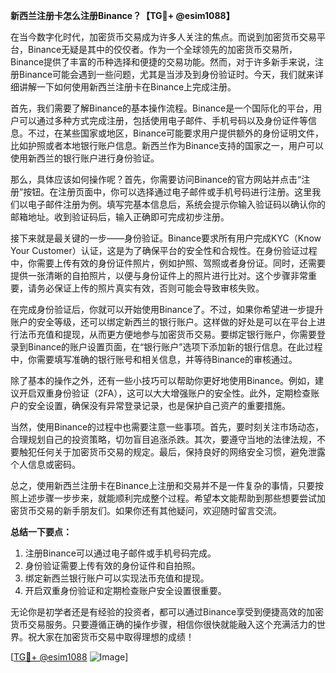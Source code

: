 **新西兰注册卡怎么注册Binance？【TG💪+ @esim1088】**

在当今数字化时代，加密货币交易成为许多人关注的焦点。而说到加密货币交易平台，Binance无疑是其中的佼佼者。作为一个全球领先的加密货币交易所，Binance提供了丰富的币种选择和便捷的交易功能。然而，对于许多新手来说，注册Binance可能会遇到一些问题，尤其是当涉及到身份验证时。今天，我们就来详细讲解一下如何使用新西兰注册卡在Binance上完成注册。

首先，我们需要了解Binance的基本操作流程。Binance是一个国际化的平台，用户可以通过多种方式完成注册，包括使用电子邮件、手机号码以及身份证件等信息。不过，在某些国家或地区，Binance可能要求用户提供额外的身份证明文件，比如护照或者本地银行账户信息。新西兰作为Binance支持的国家之一，用户可以使用新西兰的银行账户进行身份验证。

那么，具体应该如何操作呢？首先，你需要访问Binance的官方网站并点击“注册”按钮。在注册页面中，你可以选择通过电子邮件或手机号码进行注册。这里我们以电子邮件注册为例。填写完基本信息后，系统会提示你输入验证码以确认你的邮箱地址。收到验证码后，输入正确即可完成初步注册。

接下来就是最关键的一步——身份验证。Binance要求所有用户完成KYC（Know Your Customer）认证，这是为了确保平台的安全性和合规性。在身份验证过程中，你需要上传有效的身份证件照片，例如护照、驾照或者身份证。同时，还需要提供一张清晰的自拍照片，以便与身份证件上的照片进行比对。这个步骤非常重要，请务必保证上传的照片真实有效，否则可能会导致审核失败。

在完成身份验证后，你就可以开始使用Binance了。不过，如果你希望进一步提升账户的安全等级，还可以绑定新西兰的银行账户。这样做的好处是可以在平台上进行法币充值和提现，从而更方便地参与加密货币交易。要绑定银行账户，你需要登录到Binance的账户设置页面，在“银行账户”选项下添加新的银行信息。在此过程中，你需要填写准确的银行账号和相关信息，并等待Binance的审核通过。

除了基本的操作之外，还有一些小技巧可以帮助你更好地使用Binance。例如，建议开启双重身份验证（2FA），这可以大大增强账户的安全性。此外，定期检查账户的安全设置，确保没有异常登录记录，也是保护自己资产的重要措施。

当然，使用Binance的过程中也需要注意一些事项。首先，要时刻关注市场动态，合理规划自己的投资策略，切勿盲目追涨杀跌。其次，要遵守当地的法律法规，不要触犯任何关于加密货币交易的规定。最后，保持良好的网络安全习惯，避免泄露个人信息或密码。

总之，使用新西兰注册卡在Binance上注册和交易并不是一件复杂的事情，只要按照上述步骤一步步来，就能顺利完成整个过程。希望本文能帮助到那些想要尝试加密货币交易的新手朋友们。如果你还有其他疑问，欢迎随时留言交流。

**总结一下要点：**
1. 注册Binance可以通过电子邮件或手机号码完成。
2. 身份验证需要上传有效的身份证件和自拍照。
3. 绑定新西兰银行账户可以实现法币充值和提现。
4. 开启双重身份验证和定期检查账户安全设置很重要。

无论你是初学者还是有经验的投资者，都可以通过Binance享受到便捷高效的加密货币交易服务。只要遵循正确的操作步骤，相信你很快就能融入这个充满活力的世界。祝大家在加密货币交易中取得理想的成绩！

[[TG💪+ @esim1088](https://t.me/s/esim1088) ![Image](https://i.postimg.cc/4NQfJmqS/Snipaste-2025-05-13-00-14-12.png)]